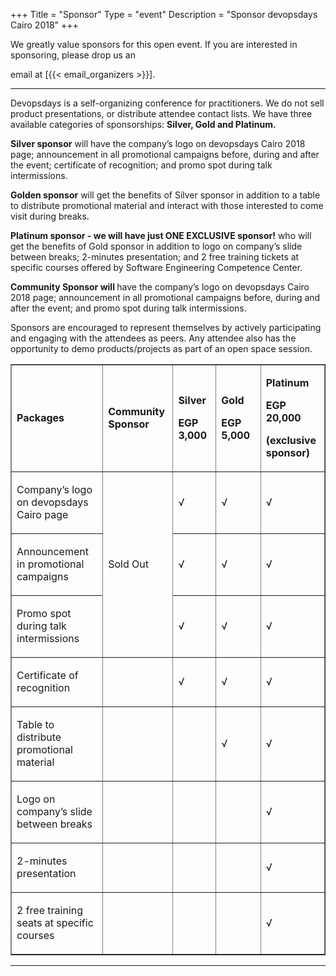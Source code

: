 +++
Title = "Sponsor"
Type = "event"
Description = "Sponsor devopsdays Cairo 2018"
+++

We greatly value sponsors for this open event.  If you are interested in sponsoring, please drop us an 

email at [{{< email_organizers >}}].

<hr>

<p>Devopsdays is a self-organizing conference for practitioners. We do not sell product presentations, or distribute attendee contact lists. We have three available categories of sponsorships: <strong>Silver, Gold and Platinum.</strong></p>
<p><strong>Silver sponsor</strong> will have the company&rsquo;s logo on devopsdays Cairo 2018 page; announcement in all promotional campaigns before, during and after the event; certificate of recognition; and promo spot during talk intermissions.</p>
<p><strong>Golden sponsor</strong> will get the benefits of Silver sponsor in addition to a table to distribute promotional material and interact with those interested to come visit during breaks.</p>
<p><strong>Platinum sponsor - we will have just ONE EXCLUSIVE sponsor!</strong> who will get the benefits of Gold sponsor in addition to logo on company&rsquo;s slide between breaks; 2-minutes presentation; and 2 free training tickets at specific courses offered by Software Engineering Competence Center.</p>
<p><strong>Community Sponsor will </strong>have the company&rsquo;s logo on devopsdays Cairo 2018 page; announcement in all promotional campaigns before, during and after the event; and promo spot during talk intermissions.</p>
<p>Sponsors are encouraged to represent themselves by actively participating and engaging with the attendees as peers. Any attendee also has the opportunity to demo products/projects as part of an open space session.</p>
<table border="1">
<tbody>
<tr>
<td width="420">
<p><strong>Packages</strong></p>
</td>
<td width="180">
<p><strong>Community Sponsor</strong></p>
</td>
<td width="180">
<p><strong>Silver</strong></p>
<p><strong>EGP 3,000</strong></p>
</td>
<td width="143">
<p><strong>Gold</strong></p>
<p><strong>EGP 5,000&nbsp;</strong></p>
</td>
<td width="188">
<p><strong>Platinum</strong></p>
<p><strong>EGP 20,000</strong></p>
<p><strong>(exclusive sponsor)</strong></p>
</td>
</tr>
<tr>
<td width="420">
<p>Company&rsquo;s logo on devopsdays Cairo page</p>
</td>
<td rowspan="3" width="180">
<p>Sold Out</p>
</td>
<td width="180">
<p>&radic;</p>
</td>
<td width="143">
<p>&radic;</p>
</td>
<td width="188">
<p>&radic;</p>
</td>
</tr>
<tr>
<td width="420">
<p>Announcement in promotional campaigns</p>
</td>
<td width="180">
<p>&radic;</p>
</td>
<td width="143">
<p>&radic;</p>
</td>
<td width="188">
<p>&radic;</p>
</td>
</tr>
<tr>
<td width="420">
<p>Promo spot during talk intermissions</p>
</td>
<td width="180">
<p>&radic;</p>
</td>
<td width="143">
<p>&radic;</p>
</td>
<td width="188">
<p>&radic;</p>
</td>
</tr>
<tr>
<td width="420">
<p>Certificate of recognition</p>
</td>
<td width="180">&nbsp;</td>
<td width="180">
<p>&radic;</p>
</td>
<td width="143">
<p>&radic;</p>
</td>
<td width="188">
<p>&radic;</p>
</td>
</tr>
<tr>
<td width="420">
<p>Table to distribute promotional material</p>
</td>
<td width="180">&nbsp;</td>
<td width="180">&nbsp;</td>
<td width="143">
<p>&radic;</p>
</td>
<td width="188">
<p>&radic;</p>
</td>
</tr>
<tr>
<td width="420">
<p>Logo on company&rsquo;s slide between breaks</p>
</td>
<td width="180">&nbsp;</td>
<td width="180">&nbsp;</td>
<td width="143">&nbsp;</td>
<td width="188">
<p>&radic;</p>
</td>
</tr>
<tr>
<td width="420">
<p>2-minutes presentation</p>
</td>
<td width="180">&nbsp;</td>
<td width="180">&nbsp;</td>
<td width="143">&nbsp;</td>
<td width="188">
<p>&radic;</p>
</td>
</tr>
<tr>
<td width="420">
<p>2 free training seats at specific courses</p>
</td>
<td width="180">&nbsp;</td>
<td width="180">&nbsp;</td>
<td width="143">&nbsp;</td>
<td width="188">
<p>&radic;</p>
</td>
</tr>
</tbody>
</table>
<p>

<!--
<hr/>

-->
<hr/>

